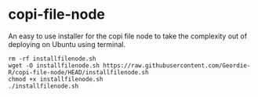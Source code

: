 # copi-file-node
An easy to use installer for the copi file node to take the complexity out of deploying on Ubuntu using terminal.
```
rm -rf installfilenode.sh
wget -O installfilenode.sh https://raw.githubusercontent.com/Geordie-R/copi-file-node/HEAD/installfilenode.sh
chmod +x installfilenode.sh
./installfilenode.sh
```
